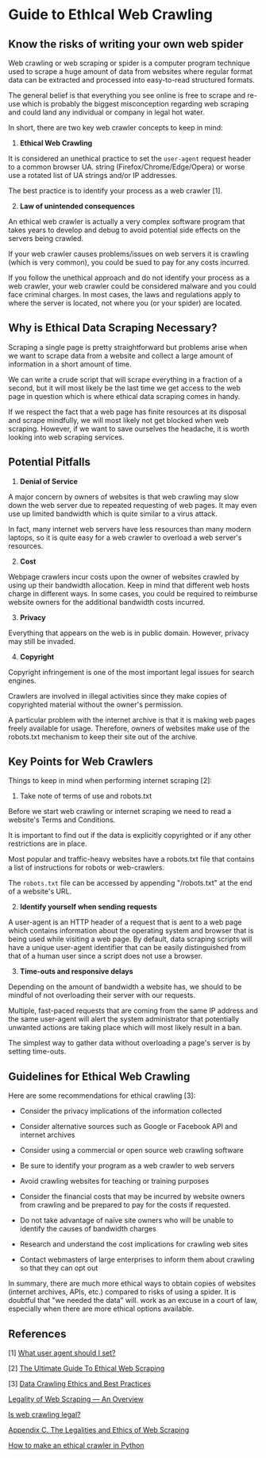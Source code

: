 # Guide to EthIcal Web Crawling

## Know the risks of writing your own web spider

Web crawling or web scraping or spider is a computer program technique used to scrape a huge amount of data from websites where regular format data can be extracted and processed into easy-to-read structured formats.

The general belief is that everything you see online is free to scrape and re-use which is probably the biggest misconception regarding web scraping and could land any individual or company in legal hot water.

In short, there are two key web crawler concepts to keep in mind:

1. **Ethical Web Crawling**

It is considered an unethical practice to set the `user-agent` request header to a common browser UA. string (Firefox/Chrome/Edge/Opera) or worse use a rotated list of UA strings and/or IP addresses.

The best practice is to identify your process as a web crawler [1].

2. **Law of unintended consequences**

An ethical web crawler is actually a very complex software program that takes years to develop and debug to avoid potential side effects on the servers being crawled.

If your web crawler causes problems/issues on web servers it is crawling (which is very common), you could be sued to pay for any costs incurred.

If you follow the unethical approach and do not identify your process as a web crawler, your web crawler could be considered malware and you could face criminal charges. In most cases, the laws and regulations apply to where the server is located, not where you (or your spider) are located.

## Why is Ethical Data Scraping Necessary?

Scraping a single page is pretty straightforward but problems arise when we want to scrape data from a website and collect a large amount of information in a short amount of time.

We can write a crude script that will scrape everything in a fraction of a second, but it will most likely be the last time we get access to the web page in question which is where ethical data scraping comes in handy.

If we respect the fact that a web page has finite resources at its disposal and scrape mindfully, we will most likely not get blocked when web scraping. However, if we want to save ourselves the headache, it is worth looking into web scraping services.

## Potential Pitfalls

1. **Denial of Service**

A major concern by owners of websites is that web crawling may slow down the web server due to repeated requesting of web pages. It may even use up limited bandwidth which is quite similar to a virus attack.

In fact, many internet web servers have less resources than many modern laptops, so it is quite easy for a web crawler to overload a web server's resources.

2. **Cost**

Webpage crawlers incur costs upon the owner of websites crawled by using up their bandwidth allocation. Keep in mind that different web hosts charge in different ways.
In some cases, you could be required to reimburse website owners for the additional bandwidth costs incurred.

3. **Privacy**

Everything that appears on the web is in public domain. However, privacy may still be invaded.

4. **Copyright**

Copyright infringement is one of the most important legal issues for search engines.

Crawlers are involved in illegal activities since they make copies of copyrighted material without the owner's permission.

A particular problem with the internet archive is that it is making web pages freely available for usage. Therefore, owners of websites make use of the robots.txt mechanism to keep their site out of the archive.

## Key Points for Web Crawlers

Things to keep in mind when performing internet scraping [2]:

1. Take note of terms of use and robots.txt

Before we start web crawling or internet scraping we need to read a website's Terms and Conditions.

It is important to find out if the data is explicitly copyrighted or if any other restrictions are in place.

Most popular and traffic-heavy websites have a robots.txt file that contains a list of instructions for robots or web-crawlers.

The `robots.txt` file can be accessed by appending "/robots.txt" at the end of a website's URL.

2. **Identify yourself when sending requests**

A user-agent is an HTTP header of a request that is aent to a web page which contains information about the operating system and browser that is being used while visiting a web page.
By default, data scraping scripts will have a unique user-agent identifier that can be easily distinguished from that of a human user since a script does not use a browser.

3. **Time-outs and responsive delays**

Depending on the amount of bandwidth a website has, we should to be mindful of not overloading their server with our requests.

Multiple, fast-paced requests that are coming from the same IP address and the same user-agent will alert the system administrator that potentially unwanted actions are taking place which will most likely result in a ban.

The simplest way to gather data without overloading a page's server is by setting time-outs.

## Guidelines for Ethical Web Crawling

Here are some recommendations for ethical crawling [3]:

- Consider the privacy implications of the information collected

- Consider alternative sources such as Google or Facebook API and internet archives

- Consider using a commercial or open source web crawling software

- Be sure to identify your program as a web crawler to web servers

- Avoid crawling websites for teaching or training purposes

- Consider the financial costs that may be incurred by website owners from crawling and be prepared to pay for the costs if requested.

- Do not take advantage of naïve site owners who will be unable to identify the causes of bandwidth charges

- Research and understand the cost implications for crawling web sites

- Contact webmasters of large enterprises to inform them about crawling so that they can opt out

In summary, there are much more ethical ways to obtain copies of websites (internet archives, APIs, etc.) compared to risks of using a spider. It is doubtful that "we needed the data" will. work as an excuse in a court of law, especially when there are more ethical options available.


## References

[1] [What user agent should I set?](https://webmasters.stackexchange.com/questions/6205/what-user-agent-should-i-set)

[2] [The Ultimate Guide To Ethical Web Scraping](https://finddatalab.com/ethicalscraping)

[3] [Data Crawling Ethics and Best Practices](https://www.promptcloud.com/blog/data-crawling-and-extraction-ethics/)


[Legality of Web Scraping — An Overview](https://medium.com/grepsr-blog/legality-of-web-scraping-an-overview-3cf415885e16)

[Is web crawling legal?](https://towardsdatascience.com/is-web-crawling-legal-a758c8fcacde)

[Appendix C. The Legalities and Ethics of Web Scraping](https://learning.oreilly.com/library/view/web-scraping-with/9781491910283/app03.html#idm139888656381232)

[How to make an ethical crawler in Python](https://dev.to/miguelmj/how-to-make-an-ethical-crawler-in-python-4o1g)

























